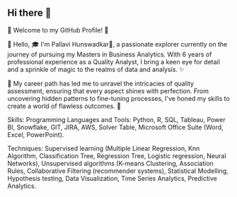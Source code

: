 ## Hi there 👋

🌟 Welcome to my GitHub Profile! 🌟

👋 Hello, 🎓 I'm Pallavi Hunswadkar🌸, a passionate explorer currently on the journey of pursuing my Masters in Business Analytics. With 6 years of professional experience as a Quality Analyst, I bring a keen eye for detail and a sprinkle of magic to the realms of data and analysis. ✨

💼 My career path has led me to unravel the intricacies of quality assessment, ensuring that every aspect shines with perfection. From uncovering hidden patterns to fine-tuning processes, I've honed my skills to create a world of flawless outcomes. 🌟

Skills:
Programming Languages and Tools: Python, R, SQL, Tableau, Power BI, Snowflake, GIT, JIRA, AWS, Solver Table, Microsoft Office Suite (Word, Excel, PowerPoint).

Techniques: Supervised learning (Multiple Linear Regression, Knn Algorithm, Classification Tree, Regression Tree, Logistic regression, Neural Networks), Unsupervised algorithms (K-means Clustering, Association Rules, Collaborative Filtering (recommender systems), Statistical Modelling, Hypothesis testing, Data Visualization, Time Series Analytics, Predictive Analytics.
